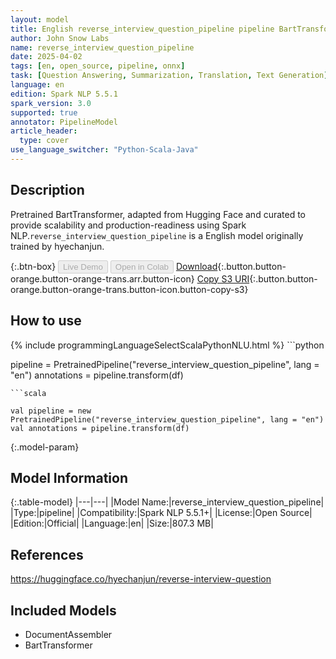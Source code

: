 ```yaml
---
layout: model
title: English reverse_interview_question_pipeline pipeline BartTransformer from hyechanjun
author: John Snow Labs
name: reverse_interview_question_pipeline
date: 2025-04-02
tags: [en, open_source, pipeline, onnx]
task: [Question Answering, Summarization, Translation, Text Generation]
language: en
edition: Spark NLP 5.5.1
spark_version: 3.0
supported: true
annotator: PipelineModel
article_header:
  type: cover
use_language_switcher: "Python-Scala-Java"
---
```


## Description

Pretrained BartTransformer, adapted from Hugging Face and curated to provide scalability and production-readiness using Spark NLP.`reverse_interview_question_pipeline` is a English model originally trained by hyechanjun.

{:.btn-box}
<button class="button button-orange" disabled>Live Demo</button>
<button class="button button-orange" disabled>Open in Colab</button>
[Download](https://s3.amazonaws.com/auxdata.johnsnowlabs.com/public/models/reverse_interview_question_pipeline_en_5.5.1_3.0_1743595387245.zip){:.button.button-orange.button-orange-trans.arr.button-icon}
[Copy S3 URI](s3://auxdata.johnsnowlabs.com/public/models/reverse_interview_question_pipeline_en_5.5.1_3.0_1743595387245.zip){:.button.button-orange.button-orange-trans.button-icon.button-copy-s3}

## How to use



<div class="tabs-box" markdown="1">
{% include programmingLanguageSelectScalaPythonNLU.html %}
```python

pipeline = PretrainedPipeline("reverse_interview_question_pipeline", lang = "en")
annotations =  pipeline.transform(df)   

```
```scala

val pipeline = new PretrainedPipeline("reverse_interview_question_pipeline", lang = "en")
val annotations = pipeline.transform(df)

```
</div>

{:.model-param}
## Model Information

{:.table-model}
|---|---|
|Model Name:|reverse_interview_question_pipeline|
|Type:|pipeline|
|Compatibility:|Spark NLP 5.5.1+|
|License:|Open Source|
|Edition:|Official|
|Language:|en|
|Size:|807.3 MB|

## References

https://huggingface.co/hyechanjun/reverse-interview-question

## Included Models

- DocumentAssembler
- BartTransformer